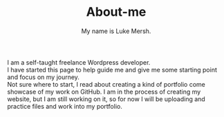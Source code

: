<link type="text/css" rel="stylesheet" href="style.css">
<header class="header">
<h1> About-me</h1>
My name is Luke Mersh.<br>
</header>
<main>
I am a self-taught freelance Wordpress developer.<br>
I have started this page to help guide me and give me some starting point and focus on my journey.<br>
Not sure where to start, I read about creating a kind of portfolio come showcase of my work on GitHub.
I am in the process of creating my website, but I am still working on it, so for now I will be uploading and practice files and work into my portfolio.
</main>
